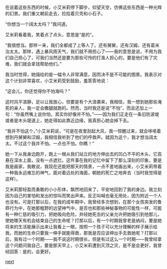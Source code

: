 
在说着这些东西的时候，小艾米莉停下脚步，仰望天空，仿佛这些东西是一种光辉的幻景。我们重又朝前走去，捡拾着贝壳和小石子。

“你想当一个阔太太吗？”我问道。

艾米莉看着我，笑着点了点头，意思是“是的”。

“我很想当。那样一来，我们全都成了上等人了。还有舅舅，还有汉姆，还有葛米治太太。那样，遇上暴风雨天气，我们就不用担心了——我的意思是说，不用为我们自己担心了，可我们当然还是要为那些可怜的打渔人担心的，要是他们有了灾难，我们就会拿钱帮助他们。”

我当时觉得，她描绘的是一幅令人非常满意，因而决不是不可能的图景。我表示对这个计划非常喜欢，小艾米莉受到鼓励，羞答答地说：

“这会儿，你还觉得你不怕海吗？”

这时风平浪静，足以让我放心，但要是有个大浪袭来，我相信，我一想到她那些淹死的亲人，我一定会撒腿就跑的。然而，当时我还是说“不怕”，而且还加上一句：“你虽然嘴上说你怕，其实你好像并不怕。”——因为我们正走在一条旧防波堤或者是木头堤道上，她走得如此靠近边缘，我真担心她会掉下去。

“我并不怕这个，”小艾米莉说，“可是在夜里刮起大风，我一惊醒过来，就会哆嗦着想到丹舅舅和汉姆，我相信我听到了他们的呼救声。就因为这个，我才想当阔太太。不过这个我并不怕。一点也不怕。你瞧！”

她一下从我身边跑开，跑上一根从我们站立的地方伸出去的凹凸不平的木头，它高悬在深水上面，没有一点遮拦。这件事在我的记忆中留下了那么深刻的印象，要是我是画家，我敢说，我现在还能把那天的情景，一点不差地画出来，小艾米莉带着一种我永远难忘的神气，面对着远处的海面，朝她的死亡之地奔去（当时我觉得是这样）。

艾米莉那轻盈而勇敢的小小形体，飘然地回来了，平安地回到了我的身边。我立刻因为自己的害怕和发出的惊叫而笑出声来。反正叫喊也毫无用处，因为附近一个人也没有。可是打那以后，在我的成年期中，我曾经多次想到，在那个女孩突发的鲁莽行为中，在她那粗野的远望神气中，是否也和那些神秘事物的可能性一样，可能有一种仁慈的吸引力，把她吸向危险，并经她死去的父亲允许把她吸引到他那儿，使她哪天有机会结束自己的生命呢？打那以后，有一个时期我曾老是纳闷，要是她将来的生活能展示出来让我看上一眼，按照一个孩子可以充分理解的样子展示给我，而她的生命只要我一伸手就能得救，那我是否应该伸出手去救她呢？打那以后，我有过一个时期——我不说这时期很长，但是有过这么一个时期——我曾经拿这个问题问我自己，要是那天早上，小艾米莉遭到灭顶之灾，是不是会更好，我曾经回答：是的，会更好。

[next](page44.md)